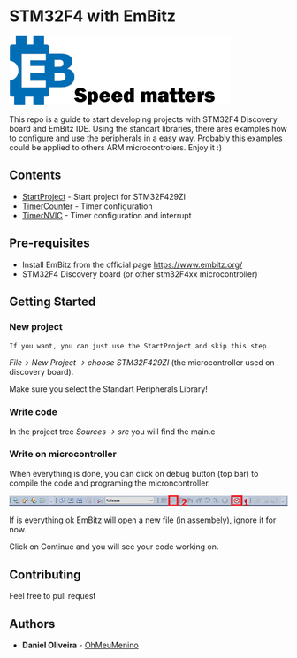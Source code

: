 # STM32F4 with EmBitz  
![EmBitz](https://github.com/OhMeuMenino/STM32F4-with-EmBitz/blob/master/images/EmBitz.png)

This repo is a guide to start developing projects with STM32F4 Discovery board and EmBitz IDE.
Using the standart libraries, there ares examples how to configure and use the peripherals in a easy way. Probably this examples could be applied to others ARM microcontrolers.
Enjoy it :)

## Contents

* [StartProject](./StartProject) - Start project for STM32F429ZI
* [TimerCounter](./TimerCounter) - Timer configuration
* [TimerNVIC](./TimerNVIC) - Timer configuration and interrupt

## Pre-requisites 
* Install EmBitz from the official page https://www.embitz.org/
* STM32F4 Discovery board (or other stm32F4xx microcontroller)

## Getting Started

### New project

```
If you want, you can just use the StartProject and skip this step
```

*File-> New Project -> choose STM32F429ZI* (the microcontroller used on discovery board).

Make sure you select the Standart Peripherals Library!

### Write code

In the project tree *Sources -> src* you will find the main.c 

### Write on microcontroller

When everything is done, you can click on debug button (top bar) to compile the code and programing the microncontroller.

![Write and run](https://github.com/OhMeuMenino/STM32F4-with-EmBitz/blob/master/images/write.png)

If is everything ok EmBitz will open a new file (in assembely), ignore it for now.

Click on Continue and you will see your code working on.

## Contributing

Feel free to pull request 

## Authors

* **Daniel Oliveira** - [OhMeuMenino](https://github.com/OhMeuMenino)

